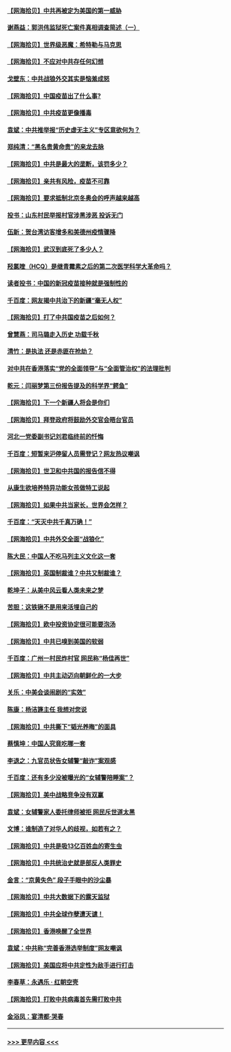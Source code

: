 #### [【网海拾贝】中共再被定为美国的第一威胁](../pages/nsc993/n12887580.md?t=04181652) 
#### [谢燕益：郭洪伟监狱死亡案件真相调查简述（一）](../pages/nsc993/n12885648.md?t=04181652) 
#### [【网海拾贝】世界级恶魔：希特勒与马克思](../pages/nsc993/n12884062.md?t=04181652) 
#### [【网海拾贝】不应对中共存任何幻想](../pages/nsc993/n12881460.md?t=04181652) 
#### [戈壁东：中共战狼外交其实是恼羞成怒](../pages/nsc993/n12880392.md?t=04181652) 
#### [【网海拾贝】中国疫苗出了什么事?](../pages/nsc993/n12879124.md?t=04181652) 
#### [【网海拾贝】中共疫苗更像播毒](../pages/nsc993/n12876631.md?t=04181652) 
#### [袁斌：中共推举报“历史虚无主义”专区意欲何为？](../pages/nsc993/n12876530.md?t=04181652) 
#### [郑纯清：“黑名贵黄命贵”的来龙去脉](../pages/nsc993/n12875589.md?t=04181652) 
#### [【网海拾贝】中共是最大的垄断，该罚多少？](../pages/nsc993/n12874006.md?t=04181652) 
#### [【网海拾贝】亲共有风险，疫苗不可靠](../pages/nsc993/n12872224.md?t=04181652) 
#### [【网海拾贝】要求抵制北京冬奥会的呼声越来越高](../pages/nsc993/n12868962.md?t=04181652) 
#### [投书：山东村民举报村官涉黑涉恶 投诉无门](../pages/nsc993/n12869726.md?t=04181652) 
#### [伍新：贺台湾访客增多和美德州疫情骤降](../pages/nsc993/n12865651.md?t=04181652) 
#### [【网海拾贝】武汉到底死了多少人？](../pages/nsc993/n12863707.md?t=04181652) 
#### [羟氯喹（HCQ）是继青霉素之后的第二次医学科学大革命吗？](../pages/nsc993/n12638564.md?t=04181652) 
#### [读者投书：中国的新冠疫苗接种就是强制性的](../pages/nsc993/n12859932.md?t=04181652) 
#### [千百度：网友揭中共治下的新疆“毫无人权”](../pages/nsc993/n12858385.md?t=04181652) 
#### [【网海拾贝】打了中共国疫苗之后如何？](../pages/nsc993/n12857866.md?t=04181652) 
#### [曾慧燕：司马璐走入历史 功载千秋](../pages/nsc993/n12856996.md?t=04181652) 
#### [清竹：是执法 还是赤匪在抢劫？](../pages/nsc993/n12856952.md?t=04181652) 
#### [对中共在香港落实“党的全面领导”与“全面管治权”的法理批判](../pages/nsc993/n12856929.md?t=04181652) 
#### [乾元：闫丽梦第三份报告提及的科学界“鳄鱼”](../pages/nsc993/n12855985.md?t=04181652) 
#### [【网海拾贝】下一个新疆人将会是你们](../pages/nsc993/n12855864.md?t=04181652) 
#### [【网海拾贝】拜登政府将鼓励外交官会晤台官员](../pages/nsc993/n12853615.md?t=04181652) 
#### [河北一党委副书记刘君临终前的忏悔](../pages/nsc993/n12849420.md?t=04181652) 
#### [千百度：短暂来沪停留人员需登记？网友热议嘲讽](../pages/nsc993/n12853497.md?t=04181652) 
#### [【网海拾贝】世卫和中共国的报告信不得](../pages/nsc993/n12850902.md?t=04181652) 
#### [从康生欲培养特异功能女孩做特工说起](../pages/nsc993/n12849289.md?t=04181652) 
#### [【网海拾贝】如果中共当家长，世界会怎样？](../pages/nsc993/n12848436.md?t=04181652) 
#### [千百度：“天灭中共千真万确！”](../pages/nsc993/n12845659.md?t=04181652) 
#### [【网海拾贝】中共外交全面“战狼化”](../pages/nsc993/n12845607.md?t=04181652) 
#### [陈大民：中国人不吃马列主义文化这一套](../pages/nsc993/n12842496.md?t=04181652) 
#### [【网海拾贝】英国制裁谁？中共又制裁谁？](../pages/nsc993/n12840909.md?t=04181652) 
#### [乾坤子：从美中风云看人类未来之梦](../pages/nsc993/n12840590.md?t=04181652) 
#### [苦胆：这铁锹不是用来活埋自己的](../pages/nsc993/n12839512.md?t=04181652) 
#### [【网海拾贝】欧中投资协定很可能要泡汤](../pages/nsc993/n12835122.md?t=04181652) 
#### [【网海拾贝】中共已嗅到美国的软弱](../pages/nsc993/n12832411.md?t=04181652) 
#### [千百度：广州一村民炸村官 网民称“杨佳再世”](../pages/nsc993/n12832380.md?t=04181652) 
#### [【网海拾贝】中共主动迈向朝鲜化的一大步](../pages/nsc993/n12829887.md?t=04181652) 
#### [关乐：中美会谈闹剧的“实效”](../pages/nsc993/n12826698.md?t=04181652) 
#### [陈康：杨洁篪主任  我想对您说](../pages/nsc993/n12826609.md?t=04181652) 
#### [【网海拾贝】中共撕下“韬光养晦”的面具](../pages/nsc993/n12826459.md?t=04181652) 
#### [蔡慎坤：中国人究竟吃哪一套](../pages/nsc993/n12826010.md?t=04181652) 
#### [李退之：九官员状告女辅警“敲诈”案观感](../pages/nsc993/n12823984.md?t=04181652) 
#### [千百度：还有多少没被曝光的“女辅警陪睡案”？](../pages/nsc993/n12822136.md?t=04181652) 
#### [【网海拾贝】美中战略竞争没有双赢](../pages/nsc993/n12822105.md?t=04181652) 
#### [袁斌：女辅警家人委托律师被拒 网民斥世道太黑](../pages/nsc993/n12822004.md?t=04181652) 
#### [文博：谁制造了对华人的歧视，如若有之？](../pages/nsc993/n12821635.md?t=04181652) 
#### [【网海拾贝】中共是吸13亿百姓血的寄生虫](../pages/nsc993/n12819191.md?t=04181652) 
#### [【网海拾贝】中共统治史就是部反人类罪史](../pages/nsc993/n12816738.md?t=04181652) 
#### [金言：“京黄失色” 段子手眼中的沙尘暴](../pages/nsc993/n12815700.md?t=04181652) 
#### [【网海拾贝】中共大数据下的露天监狱](../pages/nsc993/n12811075.md?t=04181652) 
#### [【网海拾贝】中共全球作孽遭天谴！](../pages/nsc993/n12810258.md?t=04181652) 
#### [【网海拾贝】香港唤醒了全世界](../pages/nsc993/n12809100.md?t=04181652) 
#### [袁斌：中共称“完善香港选举制度”网友嘲讽](../pages/nsc993/n12808994.md?t=04181652) 
#### [【网海拾贝】美国应将中共定性为敌手进行打击](../pages/nsc993/n12806870.md?t=04181652) 
#### [李春草：永遇乐 · 红朝空壳](../pages/nsc993/n12805365.md?t=04181652) 
#### [【网海拾贝】打败中共病毒首先需打败中共](../pages/nsc993/n12803930.md?t=04181652) 
#### [金浴凤：宴清都‧哭春](../pages/nsc993/n12801601.md?t=04181652) 

----
#### [ >>> 更早内容 <<< ](../indexes/nsc993-earlier.md)

